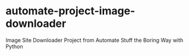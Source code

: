 # automate-project-image-downloader
Image Site Downloader Project from Automate Stuff the Boring Way with Python
